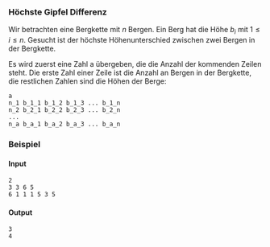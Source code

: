 ### Höchste Gipfel Differenz


Wir betrachten eine Bergkette mit $n$ Bergen. Ein Berg hat die Höhe $b_i$ mit $1 \le i \le n$.
Gesucht ist der höchste Höhenunterschied zwischen zwei Bergen in der Bergkette.

Es wird zuerst eine Zahl a übergeben, die die Anzahl der kommenden Zeilen steht. 
Die erste Zahl einer Zeile ist die Anzahl an Bergen in der Bergkette, die restlichen Zahlen sind
die Höhen der Berge:

```
a
n_1 b_1_1 b_1_2 b_1_3 ... b_1_n
n_2 b_2_1 b_2_2 b_2_3 ... b_2_n
...
n_a b_a_1 b_a_2 b_a_3 ... b_a_n
```

### Beispiel
#### Input

```
2
3 3 6 5
6 1 1 1 5 3 5
```

#### Output
```
3
4
```
